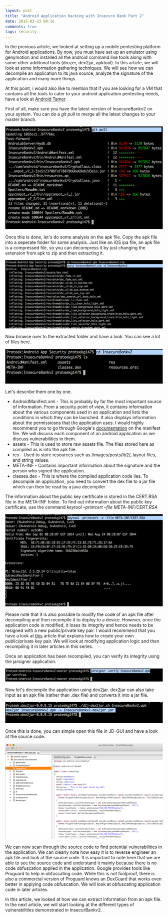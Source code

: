 ```yaml
---
layout: post
title: "Android Application hacking with Insecure Bank Part 2"
date: 2015-03-23 00:16
comments: true
tags: security
---
```


In the previous article, we looked at setting up a mobile pentesting platform for Android applications. By now, you must have set up an emulator using genymotion and installed all the android command line tools along with some other additonal tools (drozer, dex2jar, apktool). In this article, we will look at some information gathering techniques. We will see how we can decompile an application to its java source, analyze the signature of the application and many more things.

At this point, i would also like to mention that if you are looking for a VM that contains all the tools to cater to your android application pentesting needs, have a look at [Android Tamer](https://androidtamer.com/).

<!-- more -->

First of all, make sure you have the latest version of InsecureBankv2 on your system. You can do a _git pull_ to merge all the latest changes to your master branch.

![1](/images/posts/ib2//1.png)

Once this is done, let's do some analysis on the apk file. Copy the apk file into a seperate folder for some analysis. Just like an iOS ipa file, an apk file is a compressed file, so you can decompress it by just changing the extension from apk to zip and then extracting it.

![2](/images/posts/ib2//2.png)

Now browse over to the extracted folder and have a look. You can see a lot of files here.

![3](/images/posts/ib2//3.png)

Let's describe them one by one.

*   AndroidManifest.xml - This is probably by far the most important source of information. From a security point of view, it contains information about the various components used in an application and lists the conditions in which they can be launched. It also displays information about the permissiosns that the application uses. I would highly recommend you to go through Google's [documentation](http://developer.android.com/guide/topics/manifest/manifest-intro.html) on the manifest file. We will discuss each component of an android application as we discuss vulnerabilities in them.
*   assets - This is used to store raw assets file. The files stored here as compiled as is into the apk file.
*   res - Used to store resources such as /images/posts/ib2/, layout files, and string values.
*   META-INF - Contains important information about the signature and the person who signed the application.
*   classes.dex - This is where the compiled application code lies. To decompile an application, you need to convert the dex file to a jar file which can then be read by a java decompiler

The information about the public key certificate is stored in the CERT.RSA file in the META-INF folder. To find out information about the public key certificate, use the command _keytool –printcert –file META-INF/CERT.RSA_

![Z](/images/posts/ib2//z.png)

Please note that it is also possible to modify the code of an apk file after decompiling and then recompile it to deploy to a device. However, once the application code is modified, it loses its integrity and hence needs to be resigned with a new public/private key pair. I would recommend that you have a look at [this](http://developer.android.com/tools/publishing/app-signing.html) article that explains how to create your own public/private key pair. We will look at modifying application logic and then recompiling it in later articles in this series.

Once an application has been recompiled, you can verify its integrity using the jarsigner application.

![J](/images/posts/ib2//j.png)

Now let's decompile the application using dex2jar. dex2jar can also take input as an apk file (rather than .dex file) and converts it into a jar file.

![X](/images/posts/ib2//x.png)

Once this is done, you can simple open this file in JD-GUI and have a look at the source code.

![Y](/images/posts/ib2//y.png)

We can now scan through the source code to find potential vulnerabilities in the application. We can clearly note how easy it is to reverse engineer an apk file and look at the source code. It is important to note here that we are able to see the source code and understand it mainly because there is no code obfuscation applied in the application. Google provides tools like Proguard to help in obfuscating code. While this is not foolproof, there is also a commercial version of Proguard knows an DexGuard that works even better in applying code obfuscation. We will look at obfuscating application code in later articles.

In this article, we looked at how we can extract information from an apk file. In the next article, we will start looking at the different types of vulnerabilities demonstrated in InsecurBankv2.
